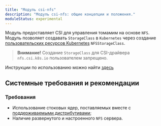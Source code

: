 ```yaml
---
title: "Модуль csi-nfs"
description: "Модуль csi-nfs: общие концепции и положения."
moduleStatus: experimental
---
```


Модуль предоставляет CSI для управления томамим на основе `NFS`. Модуль позволяет создавать `StorageClass` в `Kubernetes` через создание [пользовательских ресурсов Kubernetes](./cr.html) `NFSStorageClass`.

> **Внимание!** Создание `StorageClass` для CSI-драйвера `nfs.csi.k8s.io` пользователем запрещено.

Инструкции по использованию можно найти [здесь]((./usage.html))

## Системные требования и рекомендации

### Требования

- Использование стоковых ядер, поставляемых вместе с [поддерживаемыми дистрибутивами](https://deckhouse.ru/documentation/v1/supported_versions.html#linux);
- Наличие развернутого и настроенного `NFS` сервера.
